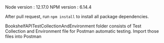Node version : 12.17.0
NPM version : 6.14.4

After pull request, run ```npm install``` to install all package dependencies.

BookshelfAPITestCollectionAndEnvironment folder consists of Test Collection and Environment file for Postman automatic testing.
Import those files into Postman